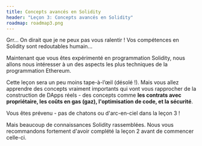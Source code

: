 ```yaml
---
title: Concepts avancés en Solidity
header: "Leçon 3: Concepts avancés en Solidity"
roadmap: roadmap3.png
---
```


Grr... On dirait que je ne peux pas vous ralentir ! Vos compétences en Solidity sont redoutables humain...

Maintenant que vous êtes expérimenté en programmation Solidity, nous allons nous intéresser à un des aspects les plus techniques de la programmation Ethereum.

Cette leçon sera un peu moins tape-à-l’œil (désolé !). Mais vous allez apprendre des concepts vraiment importants qui vont vous rapprocher de la construction de DApps réels - des concepts comme **les contrats avec propriétaire, les coûts en gas (gaz), l'optimisation de code, et la sécurité**.

Vous êtes prévenu - pas de chatons ou d'arc-en-ciel dans la leçon 3 !

Mais beaucoup de connaissances Solidity rassemblées. Nous vous recommandons fortement d'avoir complété la leçon 2 avant de commencer celle-ci.
